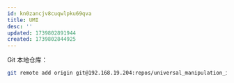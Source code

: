 ```yaml
---
id: kn0zancjv8cuqwlpku69qva
title: UMI
desc: ''
updated: 1739802891944
created: 1739802844925
---
```


Git 本地仓库：
```sh
git remote add origin git@192.168.19.204:repos/universal_manipulation_interface.git
```